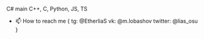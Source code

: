 C# main
C++, C, Python, JS, TS 
- 📫 How to reach me 
{
  tg: @EtherliaS
  vk: @m.lobashov
  twitter: @lias_osu
}

<!---
EtherliaS/EtherliaS is a ✨ special ✨ repository because its `README.md` (this file) appears on your GitHub profile.
You can click the Preview link to take a look at your changes.
--->

